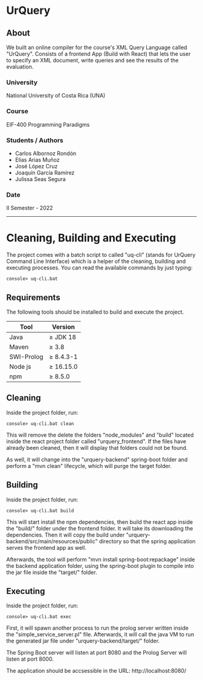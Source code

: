 # UrQuery
 
 ## About
 We built an online compiler for the course's XML Query Language called "UrQuery".
 Consists of a frontend App (Build with React) that lets the user to specify an
 XML document, write queries and see the results of the evaluation.

 ### University
 National University of Costa Rica (UNA)
 ### Course 
 EIF-400 Programming Paradigms 
 ### Students / Authors
 - Carlos Albornoz Rondón 
 - Elias Arias Muñoz 
 - José López Cruz
 - Joaquín García Ramírez
 - Julissa Seas Segura
 ### Date
 II Semester - 2022
***
# Cleaning, Building and Executing
The project comes with a batch script to called "uq-cli" (stands for UrQuery Command Line Interface) which is a helper of the cleaning, building and executing processes. You can read the available commands by just typing:
    
    console> uq-cli.bat 



## Requirements
The following tools should be installed to build and execute the project.

| **Tool**   | **Version**   |
|------------|---------------|
| Java       | $\ge$ JDK 18  |
| Maven      | $\ge$ 3.8     |
| SWI-Prolog | $\ge$ 8.4.3-1 |
| Node js    | $\ge$ 16.15.0 |
| npm        | $\ge$ 8.5.0   |

## Cleaning
Inside the project folder, run:

    console> uq-cli.bat clean

This will remove the delete the folders "node_modules" and "build" located inside the react project folder called "urquery_frontend". If the files have already been cleaned, then it will display that folders could not be found.

As well, it will change into the "urquery-backend" spring-boot folder and perform a "mvn clean" lifecycle, which will purge the target folder.

## Building
Inside the project folder, run:

    console> uq-cli.bat build

This will start install the npm dependencies, then build the react app inside the "build/" folder under the frontend folder. It will take its downloading the dependencies. Then it will copy the build under "urquery-backend/src/main/resources/public" directory so that the spring application serves the frontend app as well.

Afterwards, the tool will perform "mvn install spring-boot:repackage" inside the backend application folder, using the spring-boot plugin to compile into the jar file inside the "target/" folder.

## Executing
Inside the project folder, run:

    console> uq-cli.bat exec

First, it will spawn another process to run the prolog server written inside the "simple_service_server.pl" file. Afterwards, it will call the java VM to run the generated jar file under "urquery-backend/target/" folder. 

The Spring Boot server will listen at port 8080 and the Prolog Server will listen at port 8000.

The application should be accsessible in the URL: http://localhost:8080/